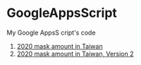 # GoogleAppsScript
My Google AppsS cript's code
1. [2020 mask amount in Taiwan](https://github.com/yotrew/GoogleAppsScript/blob/master/2020_mask_amout_in_Taiwan.md)
2. [2020 mask amount in Taiwan, Version 2](https://github.com/yotrew/GoogleAppsScript/blob/master/2020_mask_amout_in_Taiwan_v2.md)
